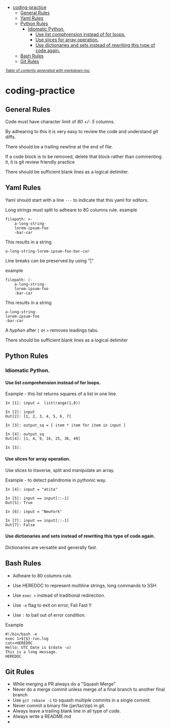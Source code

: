 
- [coding-practice](#coding-practice)
  * [General Rules](#general-rules)
  * [Yaml Rules](#yaml-rules)
  * [Python Rules](#python-rules)
    + [Idiomatic Python.](#idiomatic-python)
      - [Use list comphrension instead of for loops.](#use-list-comphrension-instead-of-for-loops)
      - [Use slices for array operation.](#use-slices-for-array-operation)
      - [Use dictionaries and sets instead of rewriting this type of code again.](#use-dictionaries-and-sets-instead-of-rewriting-this-type-of-code-again)
  * [Bash Rules](#bash-rules)
  * [Git Rules](#git-rules)

<small><i><a href='http://ecotrust-canada.github.io/markdown-toc/'>Table of contents generated with markdown-toc</a></i></small>

# coding-practice

## General Rules

Code must have character limit of *80 +/- 5* columns.

By adhearing to this it is very easy to review the code and understand git diffs.

There should be a trailing newline at the end of file.

If a code block is to be removed, delete that block rather than commenting it, it is git review friendly practice

There should be sufficient blank lines as a logical delimiter.



## Yaml Rules
Yaml should start with a line ```---``` to indicate that this yaml for editors.

Long strings must split to adheare to 80 columns rule.
example
```
filepath: >-
    a-long-string-
    lorem-ipsum-foo
    -bar-car
```
This results in a string

```
a-long-string-lorem-ipsum-foo-bar-car
```

Line breaks can be preserved by using "|" 

example
```
filepath: |-
    a-long-string-
    lorem-ipsum-foo
    -bar-car
```
This results in a string

```
a-long-string-
lorem-ipsum-foo
-bar-car
```
A *hyphen* after ```|``` or ```>``` removes leadings tabs.
 
There should be sufficient blank lines as a logical delimiter



## Python Rules

### Idiomatic Python.

#### Use list comprehension instead of for loops.

Example - this list returns squares of a list in one line.

```
In [1]: input =  list(range(1,8))

In [2]: input
Out[2]: [1, 2, 3, 4, 5, 6, 7]

In [3]: output_sq = [ item * item for item in input ]

In [4]: output_sq
Out[4]: [1, 4, 9, 16, 25, 36, 49]

In [5]:

```
#### Use slices for array operation.
Use slices to traverse, split and manipulate an array.

Example - to detect palindrome in pythonic way.
```
In [4]: input = "atita"

In [5]: input == input[::-1]
Out[5]: True

In [6]: input = "NewYork"

In [7]: input == input[::-1]
Out[7]: False

```
#### Use dictionaries and sets instead of rewriting this type of code again.
Dictionaries are versatile and generally fast.

## Bash Rules

+ Adheare to 80 columns rule.

+ Use HEREDOC to represent multiline strings, long commands to SSH

+ Use ```exec >``` instead of traditional redirection.

+ Use ``` -e ``` flag to exit on error, Fail Fast !!

+ Use ``` : ``` to bail out of error condition.


Example
```
#!/bin/bash -e
exec 1>${$}-run.log
cat<<HEREDOC
Hello: UTC Date is $(date -u)
This is a long message.
HEREDOC
```

## Git Rules

+ While merging a PR always do a "Squash Merge"
+ Never do a merge commit unless merge of a final branch to another final branch
+ Use ```git rebase -i``` to squash multiple commits in a single commit.
+ Never commit a binary file (jar/tar/zip) in git.
+ Always leave a trailing blank line in all type of code.
+ Always write a README.md
+ 

